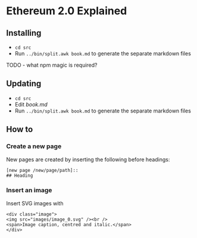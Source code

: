 # Ethereum 2.0 Explained

## Installing

 - `cd src`
 - Run `../bin/split.awk book.md` to generate the separate markdown files

TODO - what npm magic is required?

## Updating

 - `cd src`
 - Edit _book.md_
 - Run `../bin/split.awk book.md` to generate the separate markdown files

## How to

### Create a new page

New pages are created by inserting the following before headings:
```
[new page /new/page/path]::
## Heading
```

### Insert an image

Insert SVG images with
```
<div class="image">
<img src="images/image_0.svg" /><br />
<span>Image caption, centred and italic.</span>
</div>
```
